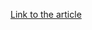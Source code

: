 [Link to the article](https://cybersecuritynews.com/bypassing-zero-trust-policies-to-exploit-vulnerabilities/)
